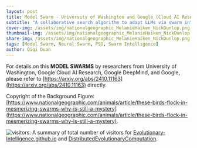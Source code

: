 ```yaml
---
layout: post
title: Model Swarm - University of Washington and Google (Cloud AI Research and DeepMind)
subtitle: "A collaborative search algorithm to adapt LLMs via swarm intelligence"
cover-img: /assets/img/nationalgeographic_MelanieHaiken_NickDunlop.png
thumbnail-img: /assets/img/nationalgeographic_MelanieHaiken_NickDunlop.png
share-img: /assets/img/nationalgeographic_MelanieHaiken_NickDunlop.png
tags: [Model Swarm, Neural Swarm, PSO, Swarm Intelligence]
author: Qiqi Duan
---
```


For details on this **MODEL SWARMS** by researchers from
University of Washington,
Google Cloud AI Research,
Google DeepMind,
and Google,
please refer to [https://arxiv.org/abs/2410.11163](https://arxiv.org/abs/2410.11163) directly.



Copyright of the Background Figure:
[https://www.nationalgeographic.com/animals/article/these-birds-flock-in-mesmerizing-swarms-why-is-still-a-mystery](https://www.nationalgeographic.com/animals/article/these-birds-flock-in-mesmerizing-swarms-why-is-still-a-mystery).

![visitors](https://visitor-badge.laobi.icu/badge?page_id=Evolutionary-Intelligence.DistributedEvolutionaryComputation): A
summary of total number of visitors for [Evolutionary-Intelligence.github.io](https://evolutionary-intelligence.github.io/)
and [DistributedEvolutionaryComputation](https://github.com/Evolutionary-Intelligence/DistributedEvolutionaryComputation).
